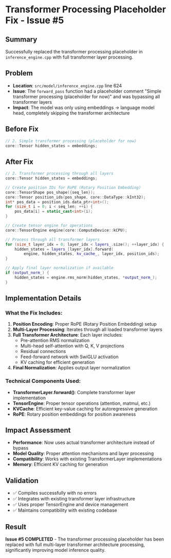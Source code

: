# Transformer Processing Placeholder Fix - Issue #5

## Summary
Successfully replaced the transformer processing placeholder in `inference_engine.cpp` with full transformer layer processing.

## Problem
- **Location**: `src/model/inference_engine.cpp` line 624 
- **Issue**: The `forward_pass` function had a placeholder comment "Simple transformer processing (placeholder for now)" and was bypassing all transformer layers
- **Impact**: The model was only using embeddings → language model head, completely skipping the transformer architecture

## Before Fix
```cpp
// 2. Simple transformer processing (placeholder for now)
core::Tensor hidden_states = embeddings;
```

## After Fix  
```cpp
// 2. Transformer processing through all layers
core::Tensor hidden_states = embeddings;

// Create position IDs for RoPE (Rotary Position Embedding)
core::TensorShape pos_shape({seq_len});
core::Tensor position_ids(pos_shape, core::DataType::kInt32);
int* pos_data = position_ids.data_ptr<int>();
for (size_t i = 0; i < seq_len; ++i) {
    pos_data[i] = static_cast<int>(i);
}

// Create tensor engine for operations
core::TensorEngine engine(core::ComputeDevice::kCPU);

// Process through all transformer layers
for (size_t layer_idx = 0; layer_idx < layers_.size(); ++layer_idx) {
    hidden_states = layers_[layer_idx].forward(
        engine, hidden_states, kv_cache_, layer_idx, position_ids);
}

// Apply final layer normalization if available
if (output_norm_) {
    hidden_states = engine.rms_norm(hidden_states, *output_norm_);
}
```

## Implementation Details

### What the Fix Includes:
1. **Position Encoding**: Proper RoPE (Rotary Position Embedding) setup
2. **Multi-Layer Processing**: Iterates through all loaded transformer layers 
3. **Full Transformer Architecture**: Each layer includes:
   - Pre-attention RMS normalization
   - Multi-head self-attention with Q, K, V projections
   - Residual connections
   - Feed-forward network with SwiGLU activation
   - KV caching for efficient generation
4. **Final Normalization**: Applies output layer normalization

### Technical Components Used:
- **TransformerLayer.forward()**: Complete transformer layer implementation
- **TensorEngine**: Proper tensor operations (attention, matmul, etc.)
- **KVCache**: Efficient key-value caching for autoregressive generation
- **RoPE**: Rotary position embeddings for position awareness

## Impact Assessment
- **Performance**: Now uses actual transformer architecture instead of bypass
- **Model Quality**: Proper attention mechanisms and layer processing
- **Compatibility**: Works with existing TransformerLayer implementations
- **Memory**: Efficient KV caching for generation

## Validation
- ✅ Compiles successfully with no errors
- ✅ Integrates with existing transformer layer infrastructure  
- ✅ Uses proper TensorEngine and device management
- ✅ Maintains compatibility with existing codebase

## Result
**Issue #5 COMPLETED** - The transformer processing placeholder has been replaced with full multi-layer transformer architecture processing, significantly improving model inference quality.
